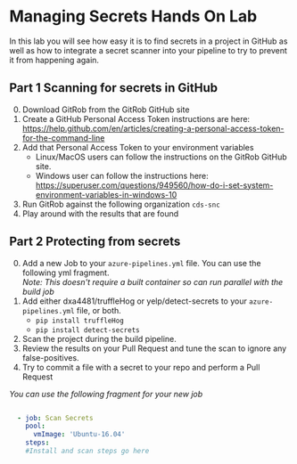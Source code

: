 # Managing Secrets Hands On Lab

In this lab you will see how easy it is to find secrets in a project in GitHub as well as how to integrate a secret scanner into your pipeline to try to prevent it from happening again.

## Part 1 Scanning for secrets in GitHub

0. Download GitRob from the GitRob GitHub site
0. Create a GitHub Personal Access Token instructions are here: https://help.github.com/en/articles/creating-a-personal-access-token-for-the-command-line
0. Add that Personal Access Token to your environment variables
   - Linux/MacOS users can follow the instructions on the GitRob GitHub site. 
   - Windows user can follow the instructions here: https://superuser.com/questions/949560/how-do-i-set-system-environment-variables-in-windows-10
0. Run GitRob against the following organization `cds-snc`
0. Play around with the results that are found

## Part 2 Protecting from secrets

0. Add a new Job to your `azure-pipelines.yml` file. You can use the following yml fragment.  
   _Note: This doesn't require a built container so can run parallel with the build job_  
0. Add either dxa4481/truffleHog or yelp/detect-secrets to your `azure-pipelines.yml` file, or both.
    - `pip install truffleHog`
    - `pip install detect-secrets`
0. Scan the project during the build pipeline.
0. Review the results on your Pull Request and tune the scan to ignore any false-positives.
0. Try to commit a file with a secret to your repo and perform a Pull Request


_You can use the following fragment for your new job_
```yml

  - job: Scan Secrets
    pool:
      vmImage: 'Ubuntu-16.04'
    steps:
    #Install and scan steps go here
```  